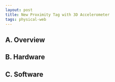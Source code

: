 ```yaml
---
layout: post
title: New Proximity Tag with 3D Accelerometer
tags: physical-web
---
```


## A. Overview

## B. Hardware

## C. Software

